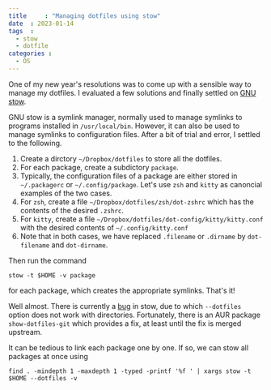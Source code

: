```yaml
---
title     : "Managing dotfiles using stow"
date  : 2023-01-14
tags  :
  - stow
  - dotfile
categories :
  - OS
---
```


One of my new year's resolutions was to come up with a sensible way to manage
my dotfiles. I evaluated a few solutions and finally settled on [GNU
stow][stow].

[stow]: https://www.gnu.org/software/stow/

<!--more-->

GNU stow is a symlink manager, normally used to manage symlinks to programs
installed in `/usr/local/bin`. However, it can also be used to manage symlinks
to configuration files. After a bit of trial and error, I settled to the
following.

1. Create a dirctory `~/Dropbox/dotfiles` to store all the dotfiles.
2. For each package, create a subdictory `package`. 
3. Typically, the configuration files of a package are either stored in 
   `~/.packagerc` or `~/.config/package`. Let's use `zsh` and `kitty` as
   canoncial examples of the two cases.
4. For `zsh`, create a file `~/Dropbox/dotfiles/zsh/dot-zshrc` which has the
   contents of the desired `.zshrc`.
5. For `kitty`, create a file `~/Dropbox/dotfiles/dot-config/kitty/kitty.conf`
   with the desired contents of `~/.config/kitty.conf`
6. Note that in both cases, we have replaced `.filename` or `.dirname` by
   `dot-filename` and `dot-dirname`.

Then run the command

```
stow -t $HOME -v package
```

for each package, which creates the appropriate symlinks. That's it!

Well almost. There is currently a [bug] in stow, due to which `--dotfiles`
option does not work with directories. Fortunately, there is an AUR package
`show-dotfiles-git` which provides a fix, at least until the fix is merged
upstream. 

[bug]: https://github.com/aspiers/stow/issues/33

It can be tedious to link each package one by one. If so, we can stow all
packages at once using

```
find . -mindepth 1 -maxdepth 1 -typed -printf '%f ' | xargs stow -t $HOME --dotfiles -v
```


